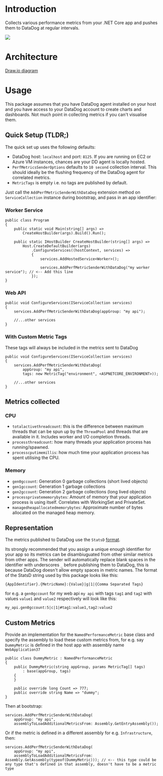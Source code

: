 # Introduction

Collects various performance metrics from your .NET Core app and pushes them to DataDog at regular intervals.

[![](https://img.shields.io/static/v1?label=Nuget&message=v%205.0.0&color=brightgreen&style=for-the-badge&logo=nuget&link=https://www.nuget.org/packages/AppPerformanceMetricsSender/5.0.0)](https://www.nuget.org/packages/AppPerformanceMetricsSender/5.0.0)

# Architecture

[Draw.io diagram](https://viewer.diagrams.net/?highlight=0000ff&nav=1&title=AppPerformanceMetricsSender_Architecture.drawio#R5VtZc6M4EP41rtp5iAshAebRRya7VTM1rspc2TcZZFszGHmFnNjz61cCAQbkYxLb2LupVAW1DtDX%2FXW3jnTgcLF%2B4Hg5%2F8hCEnVsK1x34Khj2wDZdkf9WuEmk%2FRywYzTUDcqBY%2F0F9FCS0tXNCRJpaFgLBJ0WRUGLI5JICoyzDl7qTabsqj61iWekYbgMcBRU%2FqNhmKupcD1y4o%2FCZ3NRT4%2FL6tY4LyxnkkyxyF72RLB%2Bw4ccsZE9rRYD0mkwMtxyfq931FbfBgnsTimw7O3sYK%2FPn16%2FyHZfP2B2eiJ%2FX2nR3nG0UpPWH%2Bs2OQIcLaKQ6IGAR04eJlTQR6XOFC1L1LnUjYXi0hXhziZF21VYYyFIDxOJbalpPqNhAuy3jkVUAAkLYuwBRF8I5voDo6T9dA2BSDKyi%2BlhnxLwz7fUo7jaiHWVjErhi6Bkw8au9%2FA0T4xjicAqVcDyWuCZLsGkFDvXCC5DUxIKMmmi4yLOZuxGEf3pXRQombJUtnmA2NLjdUPIsRGew68EqyKJFlT8X3r%2BUkN1XV0abTWI6eFTV6I5XS%2Fbxe2eqli2S0t5f2y%2BalJ7deZxICteED2YAW1r8N8RsSedshsA5xEWNDn6necXKFew%2BrHq0lEk7lR0R%2FwRAaHinJwRGfKNwQSH8KlQFk8ld63rysWNAwzOyAJ%2FYUn6XgK6iWjsUjn4ww6zmgfZXRo0J1Lh7ytlt32upNfVlf6kwrFci9wNPh67LGaSznwHbC6CBpHzgdh02kizaKuv%2BIj3%2BDIerdH0q4F7CpRETpE1bQ0JpxKwJTlpcIpi4X%2BRtuqR7MWyJ3lEm9gd9q1zznebDXQ1Nlpf24eFbTxIYCqicWB9g7wapaZfcFJ7RSaMhc3kmgOkiWOKxbs%2FrNSSVaq3rsk1W9fJSNguS4r5dNM%2FS08WDaY%2FLhsvKy2DcdWt8rTO7qM9Hs8HfLdmkMCb3N1%2BTCo2wPW9o9zKUcHm7GL8KmUfJQD00A%2BPBLp1HhuCBOe28AfAxz8nKU%2B75HwZxqQd4ZGagFjJUTqJFSfosxAvkvSzpooaEMyxatIvGs9TUSwmidC5DfzRFMyDeC58sQbDEGt5YnoyFDitJkn%2Bg2uPXzpP9z%2FN7LEQ77Thh44qe8s0kTQ3THy%2Bb0namh0hAUesVnhQJWn07FUOdGWvZxX2zKQOuk6DT8HkMHP9ZzdmnkTK5zdGLaMlu9dH1rg9qLCnVyZWKgaGoDrvWZlcsKIAfJt1EMhA7YZMkAzv%2F%2FMBFb9%2BkH6etv6POcEh0nrdAGgShfbam61AdtAlrNtRwL%2F5shi4AoCrXPFvhBXXrVQhzW7g9b%2BhXq9PbJgzdLOsFDPIdxeaHEWkCS5ZgYbNssvy%2BDi1OimGez4btsMPnavrR0GW%2FVE6wCDa%2B2RfYGtNmDYKikYPBx%2FUTyW6rs6EkPUOonRzZE4zVlru%2BmeZ7fN4mO3OdrNWZur4oeh4ojUqLi%2BIIdAc6fvwvywb44fBnr0PL9tejg3QY%2FmhkcZR8acPmNB0u2jBdNvuya2OE7b0QQ0j9sbKEU0VhxJBGc%2FiwtLyl5DyolcNzO1XSrtScl33ts5BXpe7QzRN6BnAO9sZwp20%2Fj6y2VEA5yCYlsDZV%2FYYHgSBFEFK0N3yCKmuByzFPIpjaKa6Ph9a5M5V%2F1cRUFHnwgerzAXVc3dNZi7bTJ3%2B2wacw9oTJ3XMb7AcZC5jXzXOT%2B3%2B1%2FqEfr1PYGGGmHvkmqErS5ky7j%2BtFVzMMYXB3hPlXhuju5mLZ4ksOeXSQ%2FfFPHbjOywucfzjVPRXBJe9rYEOM9tCWiZsc7P5ayu7ec3Ul97xneBi17NbGLI4oRFVWd6vUd4yDMsXy56JGU3z7ULCF28UBDEk2TZMVwbahs8x2%2FGBSN46Pd9hiyWt9ozcy3%2FNwDe%2Fws%3D)

# Usage

This package assumes that you have DataDog agent installed on your host and you have access to your DataDog account to create charts and dashboards. Not much point in collecting metrics if you can't visualise them.

## Quick Setup (TLDR;)

The quick set up uses the following defaults:

- DataDog host: `localhost` and port: `8125`. If you are running on EC2 or Azure VM instances, chances are your DD agent is locally hosted.
- `PerfMetricsSenderOptions` defaults to `10 second` collection interval. This should ideally be the flushing frequency of the DataDog agent for correlated metrics.
- `MetricTags` is empty i.e. no tags are published by default.

Just call the `AddPerfMetricSenderWithDataDog` extension method on `ServiceCollection` instance during bootstrap, and pass in an app identifier:

### Worker Service

```
public class Program
{
    public static void Main(string[] args) => 
        CreateHostBuilder(args).Build().Run();

    public static IHostBuilder CreateHostBuilder(string[] args) =>
        Host.CreateDefaultBuilder(args)
            .ConfigureServices((hostContext, services) =>
            {
                services.AddHostedService<Worker>();

                services.AddPerfMetricSenderWithDataDog("my worker service"); // <-- Add this line
            });
}
```

### Web API

```
public void ConfigureServices(IServiceCollection services)
{    
    services.AddPerfMetricSenderWithDataDog(appGroup: "my api");
    
    //...other services
}
```

### With Custom Metric Tags

These tags will always be included in the metrics sent to DataDog

```
public void ConfigureServices(IServiceCollection services)
{    
    services.AddPerfMetricSenderWithDataDog(
        appGroup: "my api",        
        tags: new MetricTag("environment", <ASPNETCORE_ENVIRONMENT>));
    
    //...other services
}
```

## Metrics collected

### CPU

- `totalactivethreadcount`: this is the difference between maximum threads that can be spun up by the `ThreadPool` and threads that are available in it. Includes worker and I/O completion threads.
- `processthreadcount`: how many threads your application process has running/spawned.
- `processcputimemillis`: how much time your application process has spent utilising the CPU.

### Memory
- `gen0gccount`: Generation 0 garbage collections (short lived objects)
- `gen1gccount`: Generation 1 garbage collections
- `gen2gccount`: Generation 2 garbage collections (long lived objects)
- `processprivatememorybytes`: Amount of memory that your application process is using itself. Correlates with WorkingSet and PrivateSet.
- `managedheapallocatedmemorybytes`: Approximate number of bytes allocated on the managed heap memory.

## Representation

The metrics published to DataDog use the `StatsD` [format](https://docs.datadoghq.com/developers/dogstatsd/datagram_shell/?tab=metrics).

Its strongly recommended that you assign a unique enough identifier for your app so its metrics can be disambiuguated from other similar metrics from other apps. The sender will automatically replace blank spaces in the identifier with underscores `_` before publishing them to DataDog, this is because DataDog doesn't allow empty spaces in metric names. The format of the StatsD string used by this package looks like this:

`{AppIdentifier}.{MetricName}:{Value}|g|1|{Comma Separated Tags}`

for e.g. a `gen0gccount` for my web api `my api` with tags `tag1` and `tag2` with values `value1` and `value2` respectively will look like this:

`my_api.gen0gccount:5|c|1|#tag1:value1,tag2:value2`

## Custom Metrics

Provide an implementation for the `NamedPerformanceMetric` base class and specify the assembly to load these custom metrics from, for e.g. say `DummyMetric` is defined in the host app with assembly name `WebApplication37`

```
public class DummyMetric : NamedPerformanceMetric
{
    public DummyMetric(string appGroup, params MetricTag[] tags)
        : base(appGroup, tags)
    {
    }

    public override long Count => 777;
    public override string Name => "dummy";
}
```

Then at bootstrap:

```
services.AddPerfMetricSenderWithDataDog(
    appGroup: "my api",    
    assemblyToLoadAdditionalMetricsFrom: Assembly.GetEntryAssembly());
```

Or if the metric is defined in a different assembly for e.g. `Infrastructure`, then:

```
services.AddPerfMetricSenderWithDataDog(
    appGroup: "my api",    
    assemblyToLoadAdditionalMetricsFrom: Assembly.GetAssembly(typeof(DummyMetric))); // <-- this type could be any type that's defined in that assembly, doesn't have to be a metric type
```
